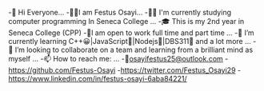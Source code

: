 
-👋 Hi Everyone...
-🙋‍♂️I am Festus Osayi...
-👨‍💻 I'm currently studying computer programming In Seneca College ...
-🎓 This is my 2nd year in Seneca College (CPP)
-🔭I am open to work full time and part time ...
-🌱 I’m currently learning C++😀|JavaScript💃|Nodejs💪|DBS311🕺 and a lot more ...
-👯 I’m looking to collaborate on a team and learning from a brilliant mind as myself ...
-📫 How to reach me: ...
-📧osayifestus25@outlook.com
-https://github.com/Festus-Osayi
-https://twitter.com/Festus_Osayi29
-https://www.linkedin.com/in/festus-osayi-6aba84221/

